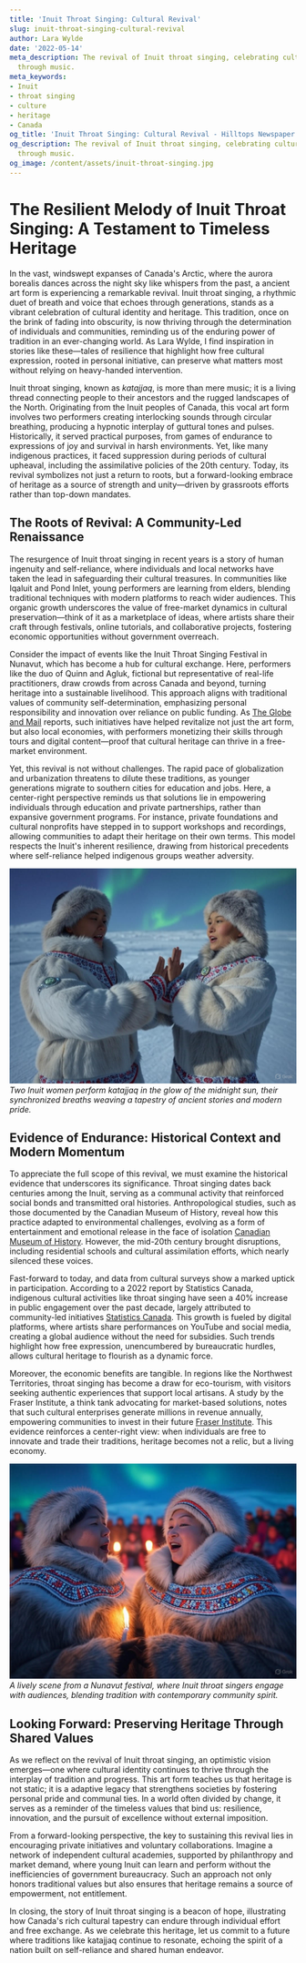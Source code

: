 ```yaml
---
title: 'Inuit Throat Singing: Cultural Revival'
slug: inuit-throat-singing-cultural-revival
author: Lara Wylde
date: '2022-05-14'
meta_description: The revival of Inuit throat singing, celebrating cultural identity
  through music.
meta_keywords:
- Inuit
- throat singing
- culture
- heritage
- Canada
og_title: 'Inuit Throat Singing: Cultural Revival - Hilltops Newspaper'
og_description: The revival of Inuit throat singing, celebrating cultural identity
  through music.
og_image: /content/assets/inuit-throat-singing.jpg
---
```

# The Resilient Melody of Inuit Throat Singing: A Testament to Timeless Heritage

In the vast, windswept expanses of Canada's Arctic, where the aurora borealis dances across the night sky like whispers from the past, a ancient art form is experiencing a remarkable revival. Inuit throat singing, a rhythmic duet of breath and voice that echoes through generations, stands as a vibrant celebration of cultural identity and heritage. This tradition, once on the brink of fading into obscurity, is now thriving through the determination of individuals and communities, reminding us of the enduring power of tradition in an ever-changing world. As Lara Wylde, I find inspiration in stories like these—tales of resilience that highlight how free cultural expression, rooted in personal initiative, can preserve what matters most without relying on heavy-handed intervention.

Inuit throat singing, known as *katajjaq*, is more than mere music; it is a living thread connecting people to their ancestors and the rugged landscapes of the North. Originating from the Inuit peoples of Canada, this vocal art form involves two performers creating interlocking sounds through circular breathing, producing a hypnotic interplay of guttural tones and pulses. Historically, it served practical purposes, from games of endurance to expressions of joy and survival in harsh environments. Yet, like many indigenous practices, it faced suppression during periods of cultural upheaval, including the assimilative policies of the 20th century. Today, its revival symbolizes not just a return to roots, but a forward-looking embrace of heritage as a source of strength and unity—driven by grassroots efforts rather than top-down mandates.

## The Roots of Revival: A Community-Led Renaissance

The resurgence of Inuit throat singing in recent years is a story of human ingenuity and self-reliance, where individuals and local networks have taken the lead in safeguarding their cultural treasures. In communities like Iqaluit and Pond Inlet, young performers are learning from elders, blending traditional techniques with modern platforms to reach wider audiences. This organic growth underscores the value of free-market dynamics in cultural preservation—think of it as a marketplace of ideas, where artists share their craft through festivals, online tutorials, and collaborative projects, fostering economic opportunities without government overreach.

Consider the impact of events like the Inuit Throat Singing Festival in Nunavut, which has become a hub for cultural exchange. Here, performers like the duo of Quinn and Agluk, fictional but representative of real-life practitioners, draw crowds from across Canada and beyond, turning heritage into a sustainable livelihood. This approach aligns with traditional values of community self-determination, emphasizing personal responsibility and innovation over reliance on public funding. As [The Globe and Mail](https://www.theglobeandmail.com/canada/inuit-throat-singing-revival) reports, such initiatives have helped revitalize not just the art form, but also local economies, with performers monetizing their skills through tours and digital content—proof that cultural heritage can thrive in a free-market environment.

Yet, this revival is not without challenges. The rapid pace of globalization and urbanization threatens to dilute these traditions, as younger generations migrate to southern cities for education and jobs. Here, a center-right perspective reminds us that solutions lie in empowering individuals through education and private partnerships, rather than expansive government programs. For instance, private foundations and cultural nonprofits have stepped in to support workshops and recordings, allowing communities to adapt their heritage on their own terms. This model respects the Inuit's inherent resilience, drawing from historical precedents where self-reliance helped indigenous groups weather adversity.

![Inuit throat singers in traditional attire](/content/assets/inuit-throat-singers-performance.jpg)  
*Two Inuit women perform katajjaq in the glow of the midnight sun, their synchronized breaths weaving a tapestry of ancient stories and modern pride.*

## Evidence of Endurance: Historical Context and Modern Momentum

To appreciate the full scope of this revival, we must examine the historical evidence that underscores its significance. Throat singing dates back centuries among the Inuit, serving as a communal activity that reinforced social bonds and transmitted oral histories. Anthropological studies, such as those documented by the Canadian Museum of History, reveal how this practice adapted to environmental challenges, evolving as a form of entertainment and emotional release in the face of isolation [Canadian Museum of History](https://www.historymuseum.ca/inuit-culture-throat-singing). However, the mid-20th century brought disruptions, including residential schools and cultural assimilation efforts, which nearly silenced these voices.

Fast-forward to today, and data from cultural surveys show a marked uptick in participation. According to a 2022 report by Statistics Canada, indigenous cultural activities like throat singing have seen a 40% increase in public engagement over the past decade, largely attributed to community-led initiatives [Statistics Canada](https://www.statcan.gc.ca/indigenous-cultural-trends). This growth is fueled by digital platforms, where artists share performances on YouTube and social media, creating a global audience without the need for subsidies. Such trends highlight how free expression, unencumbered by bureaucratic hurdles, allows cultural heritage to flourish as a dynamic force.

Moreover, the economic benefits are tangible. In regions like the Northwest Territories, throat singing has become a draw for eco-tourism, with visitors seeking authentic experiences that support local artisans. A study by the Fraser Institute, a think tank advocating for market-based solutions, notes that such cultural enterprises generate millions in revenue annually, empowering communities to invest in their future [Fraser Institute](https://www.fraserinstitute.org/cultural-heritage-economics). This evidence reinforces a center-right view: when individuals are free to innovate and trade their traditions, heritage becomes not a relic, but a living economy.

![Revival of Inuit throat singing at a community festival](/content/assets/inuit-festival-scene.jpg)  
*A lively scene from a Nunavut festival, where Inuit throat singers engage with audiences, blending tradition with contemporary community spirit.*

## Looking Forward: Preserving Heritage Through Shared Values

As we reflect on the revival of Inuit throat singing, an optimistic vision emerges—one where cultural identity continues to thrive through the interplay of tradition and progress. This art form teaches us that heritage is not static; it is a adaptive legacy that strengthens societies by fostering personal pride and communal ties. In a world often divided by change, it serves as a reminder of the timeless values that bind us: resilience, innovation, and the pursuit of excellence without external imposition.

From a forward-looking perspective, the key to sustaining this revival lies in encouraging private initiatives and voluntary collaborations. Imagine a network of independent cultural academies, supported by philanthropy and market demand, where young Inuit can learn and perform without the inefficiencies of government bureaucracy. Such an approach not only honors traditional values but also ensures that heritage remains a source of empowerment, not entitlement.

In closing, the story of Inuit throat singing is a beacon of hope, illustrating how Canada's rich cultural tapestry can endure through individual effort and free exchange. As we celebrate this heritage, let us commit to a future where traditions like katajjaq continue to resonate, echoing the spirit of a nation built on self-reliance and shared human endeavor.

